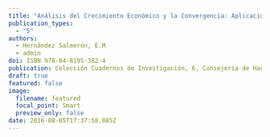 ```yaml
---
title: "Análisis del Crecimiento Económico y la Convergencia: Aplicaciones para las Comunidades Autónomas Españolas"
publication_types:
  - "5"
authors:
  - Hernández Salmerón, E.M
  - admin
doi: ISBN 978-84-8195-382-4
publication: Colección Cuadernos de Investigación, 6, Consejería de Hacienda y Administración Pública, Junta de Andalucía, Sevilla.
draft: true
featured: false
image:
  filename: featured
  focal_point: Smart
  preview_only: false
date: 2016-08-05T17:37:58.085Z
---
```

